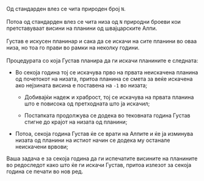 Од стандарден влез се чита природен број `N`. <br/>
<br/>
Потоа од стандарден влез се чита низа од `N` природни броеви кои претставуваат висини на планини од швајцарските Алпи. <br/>
<br/>
Густав е искусен планинар и сака да се искачи на сите планини во оваа низа, но тоа го прави во рамки на неколку години.<br/>
<br/>
Процедурата со која Густав планира да ги искачи планините е следната:

   - Во секоја година тој се искачува прво на првата неискачена планина од почетокот на низата, притоа планина се смета за веќе искачена ако нејзината висина е поставена на `-1` во низата;

     - Добивајќи надеж и храброст, тој се искачува на првата планина што е повисока од претходната што ја искачил;

     - Постапката продолжува се додека во тековната година Густав стигне до крајот на низата од планини;

   - Потоа, секоја година Густав ќе се врати на Алпите и ќе ја изминува низата од планини на истиот начин се додека му останале неискачени врвови;

Ваша задача е за секоја година да ги испечатите висините на планините во редоследот како што ќе ги искачи Густав, притоа излезот за секоја година се печати во нов ред.
  
  